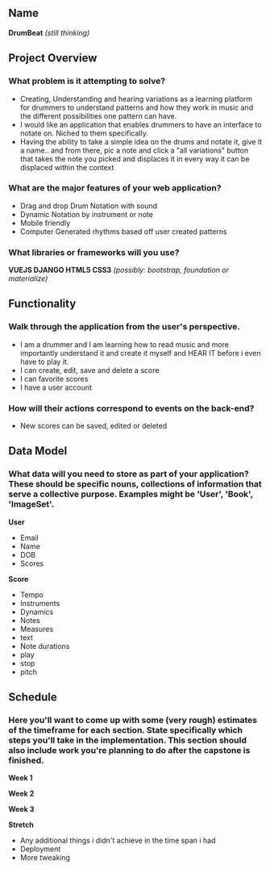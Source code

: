 ## Name

**DrumBeat** *(still thinking)*

## Project Overview

### What problem is it attempting to solve?
- Creating, Understanding and hearing variations as a learning platform for drummers to understand patterns and how they work in music and the different possibilities one pattern can have.
- I would like an application that enables drummers to have an interface to notate on. Niched to them specifically.
- Having the ability to take a simple idea on the drums and notate it, give it a name.. and from there, pic a note and click a "all variations" button that takes the note you picked and displaces it in every way it can be displaced within the context

### What are the major features of your web application?
- Drag and drop Drum Notation with sound
- Dynamic Notation by instrument or note
- Mobile friendly
- Computer Generated rhythms based off user created patterns

### What libraries or frameworks will you use?

**VUEJS       DJANGO      HTML5      CSS3** *(possibly: bootstrap, foundation or materialize)*

## Functionality

### Walk through the application from the user's perspective.
- I am a drummer and I am learning how to read music and more importantly understand it and create it myself and HEAR IT before i even have to play it.
- I can create, edit, save and delete a score
- I can favorite scores
- I have a user account

### How will their actions correspond to events on the back-end?
- New scores can be saved, edited or deleted

## Data Model

### What data will you need to store as part of your application? These should be specific nouns, collections of information that serve a collective purpose. Examples might be 'User', 'Book', 'ImageSet'.
**User**
- Email
- Name
- DOB
- Scores

**Score**
- Tempo
- Instruments
- Dynamics
- Notes
- Measures
- text
- Note durations
- play
- stop
- pitch

## Schedule

### Here you'll want to come up with some (very rough) estimates of the timeframe for each section. State specifically which steps you'll take in the implementation. This section should also include work you're planning to do after the capstone is finished.

**Week 1**


**Week 2**


**Week 3**


**Stretch**
- Any additional things i didn't achieve in the time span i had
- Deployment
- More tweaking